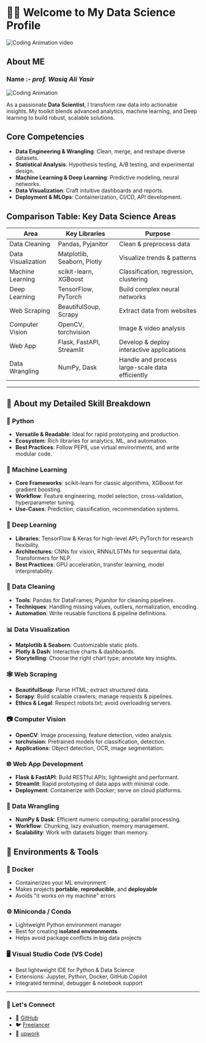 # 👨‍💻 Welcome to My Data Science Profile

![Coding Animation video](https://media.giphy.com/media/4H3Ii5eLChYul9p7NL/giphy.gif)

## About ME

### Name :- ***prof. Wasiq Ali Yasir***

![Coding Animation](https://media.giphy.com/media/13HgwGsXF0aiGY/giphy.gif)

As a passionate **Data Scientist**, I transform raw data into actionable insights. My toolkit blends advanced analytics, machine learning, and Deep learning to build robust, scalable solutions.

## Core Competencies

- **Data Engineering & Wrangling**: Clean, merge, and reshape diverse datasets.
- **Statistical Analysis**: Hypothesis testing, A/B testing, and experimental design.
- **Machine Learning & Deep Learning**: Predictive modeling, neural networks.
- **Data Visualization**: Craft intuitive dashboards and reports.
- **Deployment & MLOps**: Containerization, CI/CD, API development.

## Comparison Table: Key Data Science Areas

| Area              | Key Libraries               | Purpose                                            |
|-------------------|-----------------------------|----------------------------------------------------|
| Data Cleaning     | Pandas, Pyjanitor           | Clean & preprocess data                            |
| Data Visualization| Matplotlib, Seaborn, Plotly | Visualize trends & patterns                        |
| Machine Learning  | scikit-learn, XGBoost       | Classification, regression, clustering             |
| Deep Learning     | TensorFlow, PyTorch         | Build complex neural networks                      |
| Web Scraping      | BeautifulSoup, Scrapy       | Extract data from websites                         |
| Computer Vision   | OpenCV, torchvision         | Image & video analysis                             |
| Web App           | Flask, FastAPI, Streamlit   | Develop & deploy interactive applications          |
| Data Wrangling    | NumPy, Dask                 | Handle and process large-scale data efficiently    |

---

## 📌 About my Detailed Skill Breakdown

### 🐍 Python

- **Versatile & Readable**: Ideal for rapid prototyping and production.
- **Ecosystem**: Rich libraries for analytics, ML, and automation.
- **Best Practices**: Follow PEP8, use virtual environments, and write modular code.

### 🤖 Machine Learning

- **Core Frameworks**: scikit-learn for classic algorithms, XGBoost for gradient boosting.
- **Workflow**: Feature engineering, model selection, cross-validation, hyperparameter tuning.
- **Use-Cases**: Prediction, classification, recommendation systems.

### 🧠 Deep Learning

- **Libraries**: TensorFlow & Keras for high-level API; PyTorch for research flexibility.
- **Architectures**: CNNs for vision, RNNs/LSTMs for sequential data, Transformers for NLP.
- **Best Practices**: GPU acceleration, transfer learning, model interpretability.

### 🧹 Data Cleaning

- **Tools**: Pandas for DataFrames; Pyjanitor for cleaning pipelines.
- **Techniques**: Handling missing values, outliers, normalization, encoding.
- **Automation**: Write reusable functions & pipeline definitions.

### 📊 Data Visualization

- **Matplotlib & Seaborn**: Customizable static plots.
- **Plotly & Dash**: Interactive charts & dashboards.
- **Storytelling**: Choose the right chart type; annotate key insights.

### 🕸️ Web Scraping

- **BeautifulSoup**: Parse HTML; extract structured data.
- **Scrapy**: Build scalable crawlers; manage requests & pipelines.
- **Ethics & Legal**: Respect robots.txt; avoid overloading servers.

### 📷 Computer Vision

- **OpenCV**: Image processing, feature detection, video analysis.
- **torchvision**: Pretrained models for classification, detection.
- **Applications**: Object detection, OCR, image segmentation.

### 🌐 Web App Development

- **Flask & FastAPI**: Build RESTful APIs; lightweight and performant.
- **Streamlit**: Rapid prototyping of data apps with minimal code.
- **Deployment**: Containerize with Docker; serve on cloud platforms.

### 🔄 Data Wrangling

- **NumPy & Dask**: Efficient numeric computing; parallel processing.
- **Workflow**: Chunking, lazy evaluation, memory management.
- **Scalability**: Work with datasets bigger than memory.

## 🧪 Environments & Tools

### 🐳 Docker

- Containerizes your ML environment
- Makes projects **portable**, **reproducible**, and **deployable**
- Avoids "it works on my machine" errors

### ⚙️ Miniconda / Conda

- Lightweight Python environment manager
- Best for creating **isolated environments**
- Helps avoid package conflicts in big data projects

### 🖥️ Visual Studio Code (VS Code)

- Best lightweight IDE for Python & Data Science
- Extensions: Jupyter, Python, Docker, GitHub Copilot
- Integrated terminal, debugger & notebook support

---

### 🚀 Let's Connect

- 🔗 [GitHub](https://github.com/WasiqAli275/WasiqAli275)
- 🐦 [Freelancer](https://www.freelancer.pk/u/wasiqaliy)
- 📧 [upwork](https://www.upwork.com/freelancers/~016348ec60528b2fd9)
